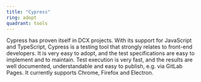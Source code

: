```yaml
---
title: "Cypress"
ring: adopt
quadrant: tools
---
```


Cypress has proven itself in DCX projects.
With its support for JavaScript and TypeScript, Cypress is a testing tool that strongly relates to front-end developers.
It is very easy to adopt, and the test specifications are easy to implement and to maintain.
Test execution is very fast, and the results are well documented, understandable and easy to publish, e.g. via GitLab Pages.
It currently supports Chrome, Firefox and Electron.
